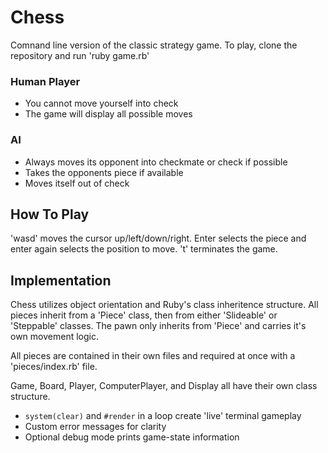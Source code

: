 # Chess
Comnand line version of the classic strategy game.
To play, clone the repository and run 'ruby game.rb'

### Human Player
* You cannot move yourself into check
* The game will display all possible moves

### AI
* Always moves its opponent into checkmate or check if possible
* Takes the opponents piece if available
* Moves itself out of check

## How To Play
'wasd' moves the cursor up/left/down/right.  Enter selects the piece and enter again selects the position to move.  't' terminates the game.

## Implementation
Chess utilizes object orientation and Ruby's class inheritence structure.  All pieces inherit from a 'Piece' class, then from either 'Slideable' or 'Steppable' classes.  The pawn only inherits from 'Piece' and carries it's own movement logic.  

All pieces are contained in their own files and required at once with a 'pieces/index.rb' file.

Game, Board, Player, ComputerPlayer, and Display all have their own class structure.

* `system(clear)` and `#render` in a loop create 'live' terminal gameplay
* Custom error messages for clarity
* Optional debug mode prints game-state information
